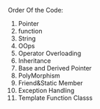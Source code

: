Order Of the Code:
1. Pointer
2. function
3. String
4. OOps
5. Operator Overloading
6. Inheritance
7. Base and Derived Pointer
8. PolyMorphism
9. Friend&Static Member
10. Exception Handling
11. Template Function Classs
